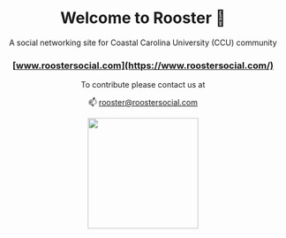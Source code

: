 <div align="center">

# Welcome to Rooster 👋

A social networking site for Coastal Carolina University (CCU) community

### [www.roostersocial.com](https://www.roostersocial.com/)

To contribute please contact us at

📫 rooster@roostersocial.com

<img src="https://www.roostersocial.com/images/rooster-logo.png" height="200"/>

</div>

